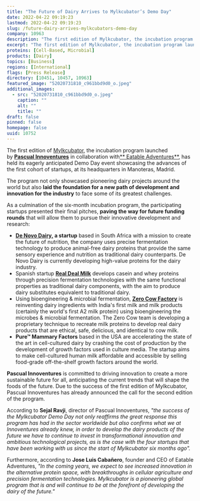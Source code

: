 ```yaml
---
title: "The Future of Dairy Arrives to Mylkcubator’s Demo Day"
date: 2022-04-22 09:19:23
lastmod: 2022-04-22 09:19:23
slug: /future-dairy-arrives-mylkcubators-demo-day
company: 10963
description: "The first edition of Mylkcubator, the incubation program launched by Pascual Innoventures in collaboration with Eatable Adventures, has held its eagerly anticipated Demo Day event showcasing the advances of the first cohort of startups, at its headquarters in Manoteras, Madrid."
excerpt: "The first edition of Mylkcubator, the incubation program launched by Pascual Innoventures in collaboration with Eatable Adventures, has held its eagerly anticipated Demo Day event showcasing the advances of the first cohort of startups, at its headquarters in Manoteras, Madrid."
proteins: [Cell-Based, Microbial]
products: [Dairy]
topics: [Business]
regions: [International]
flags: [Press Release]
directory: [10451, 10457, 10963]
featured_image: "52020731810_c961bbd9d0_o.jpeg"
additional_images:
  - src: "52020731810_c961bbd9d0_o.jpeg"
    caption: ""
    alt: ""
    title: ""
draft: false
pinned: false
homepage: false
uuid: 10752
---
```

The first edition of [Mylkcubator](https://mylkcubator.com/), the
incubation program launched by [**Pascual
Innoventures**](https://pascualinnoventures.com/) in collaboration
with[** Eatable Adventures**](https://www.eatableadventures.com/), has
held its eagerly anticipated Demo Day event showcasing the advances of
the first cohort of startups, at its headquarters in Manoteras, Madrid.

The program not only showcased pioneering dairy projects around the
world but also **laid the foundation for a new path of development and
innovation for the industry** to face some of its greatest challenges.

As a culmination of the six-month incubation program, the participating
startups presented their final pitches, **paving the way for future
funding rounds** that will allow them to pursue their innovative
development and research:

-   **[De Novo Dairy,](https://denovodairy.com/) a startup** based in
    South Africa with a mission to create the future of nutrition, the
    company uses precise fermentation technology to produce animal-free
    dairy proteins that provide the same sensory experience and
    nutrition as traditional dairy counterparts. De Novo Dairy is
    currently developing high-value proteins for the dairy industry.
-   Spanish startup [**Real Deal
    Milk**](https://www.realdealmilk.com/) develops casein and whey
    proteins through precision fermentation technologies with the same
    functional properties as traditional dairy components, with the aim
    to produce dairy substitutes equivalent to traditional dairy.
-   Using bioengineering & microbial fermentation, [**Zero Cow
    Factory**](https://zerocowfactory.com/) is reinventing dairy
    ingredients with India's first milk and milk products (certainly the
    world's first A2 milk protein) using bioengineering the microbes &
    microbial fermentation. The Zero Cow team is developing a
    proprietary technique to recreate milk proteins to develop real
    dairy products that are ethical, safe, delicious, and identical to
    cow milk.
-   **Pure™ Mammary Factors** based in the USA are accelerating the
    state of the art in cell-cultured dairy by crashing the cost of
    production by the development of growth factors used in culture
    media. The startup aims to make cell-cultured human milk affordable
    and accessible by selling food-grade off-the-shelf growth factors
    around the world.

**Pascual Innoventures** is committed to driving innovation to create a
more sustainable future for all, anticipating the current trends that
will shape the foods of the future. Due to the success of the first
edition of Mylkcubator, Pascual Innoventures has already announced the
call for the second edition of the program.

According to **Sejal Ravji**, director of Pascual Innoventures, *"the
success of the Mylkcubator Demo Day not only reaffirms the great
response this program has had in the sector worldwide but also confirms
what we at Innoventures already knew, in order to develop the dairy
products of the future we have to continue to invest in transformational
innovation and ambitious technological projects, as is the case with the
four startups that have been working with us since the start of
Mylkcubator six months ago".*

Furthermore, according to **Jose Luis Cabañero**, founder and CEO of
Eatable Adventures, *"In the coming years, we expect to see increased
innovation in the alternative protein space, with breakthroughs in
cellular agriculture and precision fermentation technologies.
Mylkcubator is a pioneering global program that is and will continue to
be at the forefront of developing the dairy of the future."*

 

 
